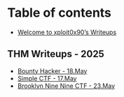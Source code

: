 # Table of contents

* [Welcome to xploit0x90’s Writeups](README.md)

## THM Writeups - 2025

* [Bounty Hacker - 18.May](thm-writeups-2025/bounty-hacker-18.may.md)
* [Simple CTF - 17.May](thm-writeups-2025/editor.md)
* [Brooklyn Nine Nine CTF - 23.May](thm-writeups-2025/editor-1.md)

